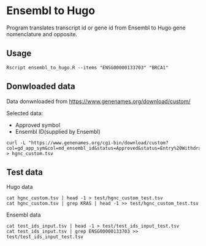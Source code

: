 # Ensembl to Hugo

Program translates transcript id or gene id from Ensembl to Hugo gene nomenclature and opposite.  

## Usage

``Rscript ensembl_to_hugo.R --items "ENSG00000133703" "BRCA1"``

## Donwloaded data

Data donwnloaded from https://www.genenames.org/download/custom/

Selected data:

- Approved symbol	
- Ensembl ID(supplied by Ensembl)

```
curl -L "https://www.genenames.org/cgi-bin/download/custom?col=gd_app_sym&col=md_ensembl_id&status=Approved&status=Entry%20Withdrawn&hgnc_dbtag=on&order_by=gd_app_sym_sort&format=text&submit=submit" > hgnc_custom.tsv

```

## Test data

Hugo data

```
cat hgnc_custom.tsv | head -1 > test/hgnc_custom_test.tsv
cat hgnc_custom.tsv | grep KRAS | head -1 >> test/hgnc_custom_test.tsv

```

Ensembl data

```
cat test_ids_input.tsv | head -1 > test/test_ids_input_test.tsv
cat test_ids_input.tsv | grep ENSG00000133703 >> test/test_ids_input_test.tsv

```
